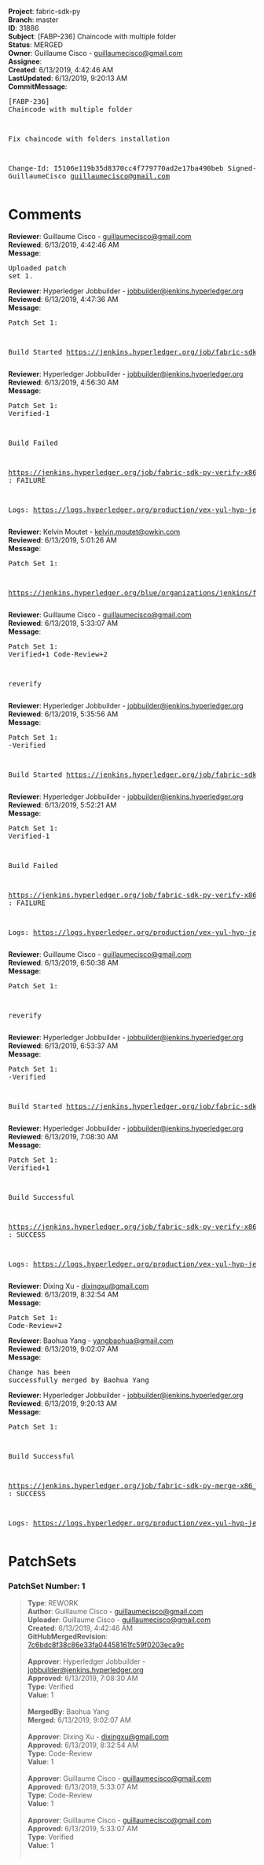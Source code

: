 <strong>Project</strong>: fabric-sdk-py<br><strong>Branch</strong>: master<br><strong>ID</strong>: 31886<br><strong>Subject</strong>: [FABP-236] Chaincode with multiple folder<br><strong>Status</strong>: MERGED<br><strong>Owner</strong>: Guillaume Cisco - guillaumecisco@gmail.com<br><strong>Assignee</strong>:<br><strong>Created</strong>: 6/13/2019, 4:42:46 AM<br><strong>LastUpdated</strong>: 6/13/2019, 9:20:13 AM<br><strong>CommitMessage</strong>:<br><pre>[FABP-236] Chaincode with multiple folder

Fix chaincode with folders installation

Change-Id: I5106e119b35d8370cc4f779770ad2e17ba490beb
Signed-off-by: GuillaumeCisco <guillaumecisco@gmail.com>
</pre><h1>Comments</h1><strong>Reviewer</strong>: Guillaume Cisco - guillaumecisco@gmail.com<br><strong>Reviewed</strong>: 6/13/2019, 4:42:46 AM<br><strong>Message</strong>: <pre>Uploaded patch set 1.</pre><strong>Reviewer</strong>: Hyperledger Jobbuilder - jobbuilder@jenkins.hyperledger.org<br><strong>Reviewed</strong>: 6/13/2019, 4:47:36 AM<br><strong>Message</strong>: <pre>Patch Set 1:

Build Started https://jenkins.hyperledger.org/job/fabric-sdk-py-verify-x86_64/725/</pre><strong>Reviewer</strong>: Hyperledger Jobbuilder - jobbuilder@jenkins.hyperledger.org<br><strong>Reviewed</strong>: 6/13/2019, 4:56:30 AM<br><strong>Message</strong>: <pre>Patch Set 1: Verified-1

Build Failed 

https://jenkins.hyperledger.org/job/fabric-sdk-py-verify-x86_64/725/ : FAILURE

Logs: https://logs.hyperledger.org/production/vex-yul-hyp-jenkins-3/fabric-sdk-py-verify-x86_64/725</pre><strong>Reviewer</strong>: Kelvin Moutet - kelvin.moutet@owkin.com<br><strong>Reviewed</strong>: 6/13/2019, 5:01:26 AM<br><strong>Message</strong>: <pre>Patch Set 1:

https://jenkins.hyperledger.org/blue/organizations/jenkins/fabric-sdk-py-verify-x86_64/detail/fabric-sdk-py-verify-x86_64/725/pipeline#log-728</pre><strong>Reviewer</strong>: Guillaume Cisco - guillaumecisco@gmail.com<br><strong>Reviewed</strong>: 6/13/2019, 5:33:07 AM<br><strong>Message</strong>: <pre>Patch Set 1: Verified+1 Code-Review+2

reverify</pre><strong>Reviewer</strong>: Hyperledger Jobbuilder - jobbuilder@jenkins.hyperledger.org<br><strong>Reviewed</strong>: 6/13/2019, 5:35:56 AM<br><strong>Message</strong>: <pre>Patch Set 1: -Verified

Build Started https://jenkins.hyperledger.org/job/fabric-sdk-py-verify-x86_64/726/</pre><strong>Reviewer</strong>: Hyperledger Jobbuilder - jobbuilder@jenkins.hyperledger.org<br><strong>Reviewed</strong>: 6/13/2019, 5:52:21 AM<br><strong>Message</strong>: <pre>Patch Set 1: Verified-1

Build Failed 

https://jenkins.hyperledger.org/job/fabric-sdk-py-verify-x86_64/726/ : FAILURE

Logs: https://logs.hyperledger.org/production/vex-yul-hyp-jenkins-3/fabric-sdk-py-verify-x86_64/726</pre><strong>Reviewer</strong>: Guillaume Cisco - guillaumecisco@gmail.com<br><strong>Reviewed</strong>: 6/13/2019, 6:50:38 AM<br><strong>Message</strong>: <pre>Patch Set 1:

reverify</pre><strong>Reviewer</strong>: Hyperledger Jobbuilder - jobbuilder@jenkins.hyperledger.org<br><strong>Reviewed</strong>: 6/13/2019, 6:53:37 AM<br><strong>Message</strong>: <pre>Patch Set 1: -Verified

Build Started https://jenkins.hyperledger.org/job/fabric-sdk-py-verify-x86_64/728/</pre><strong>Reviewer</strong>: Hyperledger Jobbuilder - jobbuilder@jenkins.hyperledger.org<br><strong>Reviewed</strong>: 6/13/2019, 7:08:30 AM<br><strong>Message</strong>: <pre>Patch Set 1: Verified+1

Build Successful 

https://jenkins.hyperledger.org/job/fabric-sdk-py-verify-x86_64/728/ : SUCCESS

Logs: https://logs.hyperledger.org/production/vex-yul-hyp-jenkins-3/fabric-sdk-py-verify-x86_64/728</pre><strong>Reviewer</strong>: Dixing Xu - dixingxu@gmail.com<br><strong>Reviewed</strong>: 6/13/2019, 8:32:54 AM<br><strong>Message</strong>: <pre>Patch Set 1: Code-Review+2</pre><strong>Reviewer</strong>: Baohua Yang - yangbaohua@gmail.com<br><strong>Reviewed</strong>: 6/13/2019, 9:02:07 AM<br><strong>Message</strong>: <pre>Change has been successfully merged by Baohua Yang</pre><strong>Reviewer</strong>: Hyperledger Jobbuilder - jobbuilder@jenkins.hyperledger.org<br><strong>Reviewed</strong>: 6/13/2019, 9:20:13 AM<br><strong>Message</strong>: <pre>Patch Set 1:

Build Successful 

https://jenkins.hyperledger.org/job/fabric-sdk-py-merge-x86_64/15/ : SUCCESS

Logs: https://logs.hyperledger.org/production/vex-yul-hyp-jenkins-3/fabric-sdk-py-merge-x86_64/15</pre><h1>PatchSets</h1><h3>PatchSet Number: 1</h3><blockquote><strong>Type</strong>: REWORK<br><strong>Author</strong>: Guillaume Cisco - guillaumecisco@gmail.com<br><strong>Uploader</strong>: Guillaume Cisco - guillaumecisco@gmail.com<br><strong>Created</strong>: 6/13/2019, 4:42:46 AM<br><strong>GitHubMergedRevision</strong>: [7c6bdc8f38c86e33fa04458161fc59f0203eca9c](https://github.com/hyperledger/fabric-sdk-py/commit/7c6bdc8f38c86e33fa04458161fc59f0203eca9c)<br><br><strong>Approver</strong>: Hyperledger Jobbuilder - jobbuilder@jenkins.hyperledger.org<br><strong>Approved</strong>: 6/13/2019, 7:08:30 AM<br><strong>Type</strong>: Verified<br><strong>Value</strong>: 1<br><br><strong>MergedBy</strong>: Baohua Yang<br><strong>Merged</strong>: 6/13/2019, 9:02:07 AM<br><br><strong>Approver</strong>: Dixing Xu - dixingxu@gmail.com<br><strong>Approved</strong>: 6/13/2019, 8:32:54 AM<br><strong>Type</strong>: Code-Review<br><strong>Value</strong>: 1<br><br><strong>Approver</strong>: Guillaume Cisco - guillaumecisco@gmail.com<br><strong>Approved</strong>: 6/13/2019, 5:33:07 AM<br><strong>Type</strong>: Code-Review<br><strong>Value</strong>: 1<br><br><strong>Approver</strong>: Guillaume Cisco - guillaumecisco@gmail.com<br><strong>Approved</strong>: 6/13/2019, 5:33:07 AM<br><strong>Type</strong>: Verified<br><strong>Value</strong>: 1<br><br></blockquote>